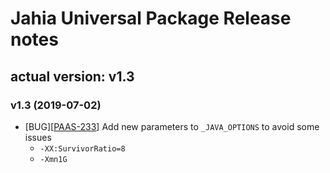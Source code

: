 # Jahia Universal Package Release notes

## actual version: v1.3

### v1.3 (2019-07-02)
* [BUG][[PAAS-233](https://jira.jahia.org/browse/PAAS-243)] Add new parameters to `_JAVA_OPTIONS` to avoid some issues
    * `-XX:SurvivorRatio=8 `
    * `-Xmn1G`
